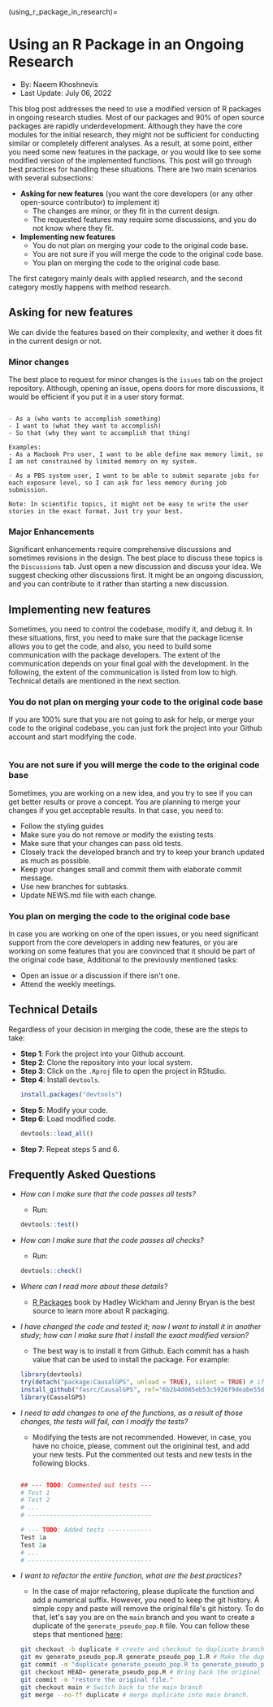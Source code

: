 (using_r_package_in_research)=
# Using an R Package in an Ongoing Research 

- By: Naeem Khoshnevis 
- Last Update: July 06, 2022


This blog post addresses the need to use a modified version of R packages in ongoing research studies. Most of our packages and 90% of open source packages are rapidly underdevelopment. Although they have the core modules for the initial research, they might not be sufficient for conducting similar or completely different analyses. As a result, at some point, either you need some new features in the package, or you would like to see some modified version of the implemented functions. This post will go through best practices for handling these situations. There are two main scenarios with several subsections:

- **Asking for new features** (you want the core developers (or any other open-source contributor) to implement it)
  - The changes are minor, or they fit in the current design.
  - The requested features may require some discussions, and you do not know where they fit. 
- **Implementing new features**
  - You do not plan on merging your code to the original code base.
  - You are not sure if you will merge the code to the original code base.
  - You plan on merging the code to the original code base.

The first category mainly deals with applied research, and the second category mostly happens with method research. 

## Asking for new features

We can divide the features based on their complexity, and wether it does fit in the current design or not.

### Minor changes

The best place to request for minor changes is the `issues` tab on the project repository. Although, opening an issue, opens doors for more discussions, it would be efficient if you put it in a user story format. 

```{note} User stories helps the developers to understand the feature. Here is a template:

- As a (who wants to accomplish something)
- I want to (what they want to accomplish)
- So that (why they want to accomplish that thing)

Examples: 
- As a Macbook Pro user, I want to be able define max memory limit, so I am not constrained by limited memory on my system. 

- As a PBS system user, I want to be able to submit separate jobs for each exposure level, so I can ask for less memory during job submission.  

Note: In scientific topics, it might not be easy to write the user stories in the exact format. Just try your best. 
```

### Major Enhancements

Significant enhancements require comprehensive discussions and sometimes revisions in the design. The best place to discuss these topics is the `Discussions` tab. Just open a new discussion and discuss your idea. We suggest checking other discussions first. It might be an ongoing discussion, and you can contribute to it rather than starting a new discussion. 

## Implementing new features

Sometimes, you need to control the codebase, modify it, and debug it. In these situations, first, you need to make sure that the package license allows you to get the code, and also, you need to build some communication with the package developers. The extent of the communication depends on your final goal with the development. In the following, the extent of the communication is listed from low to high. Technical details are mentioned in the next section. 

### You do not plan on merging your code to the original code base

If you are 100% sure that you are not going to ask for help, or merge your code to the original codebase, you can just fork the project into your Github account and start modifying the code. 

```{warning} According to the GPLv3 license, on which most of our packages are based, you are obligated to share your code after modification, regardless of the status of merging the code to the original codebase. 
```

### You are not sure if you will merge the code to the original code base

Sometimes, you are working on a new idea, and you try to see if you can get better results or prove a concept. You are planning to merge your changes if you get acceptable results. In that case, you need to:

- Follow the styling guides 
- Make sure you do not remove or modify the existing tests. 
- Make sure that your changes can pass old tests. 
- Closely track the developed branch and try to keep your branch updated as much as possible. 
- Keep your changes small and commit them with elaborate commit message. 
- Use new branches for subtasks. 
- Update NEWS.md file with each change.


### You plan on merging the code to the original code base

In case you are working on one of the open issues, or you need significant support from the core developers in adding new features, or you are working on some features that you are convinced that it should be part of the original code base, Additional to the previously mentioned tasks:

- Open an issue or a discussion if there isn't one.
- Attend the weekly meetings. 

## Technical Details

Regardless of your decision in merging the code, these are the steps to take:

- **Step 1**: Fork the project into your Github account.
- **Step 2**: Clone the repository into your local system.
- **Step 3**: Click on the `.Rproj` file to open the project in RStudio.
- **Step 4**: Install `devtools`.
  ```r
  install.packages("devtools")
  ```
- **Step 5**: Modify your code. 
- **Step 6**: Load modified code. 
  ```r
  devtools::load_all()
  ```
- **Step 7**: Repeat steps 5 and 6. 

## Frequently Asked Questions

- *How can I make sure that the code passes all tests?*

  - Run:
  ```r
  devtools::test()
  ```

- *How can I make sure that the code passes all checks?* 

  - Run:
  ```r
  devtools::check()
  ```

- *Where can I read more about these details?*

  - [R Packages](https://r-pkgs.org/) book by Hadley Wickham and Jenny Bryan is the best source to learn more about R packaging. 

- *I have changed the code and tested it; now I want to install it in another study; how can I make sure that I install the exact modified version?*

  - The best way is to install it from Github. Each commit has a hash value that can be used to install the package. For example:

  ```r
  library(devtools)
  try(detach("package:CausalGPS", unload = TRUE), silent = TRUE) # if already you have the package, detach and unload it, to have a new install. 
  install_github("fasrc/CausalGPS", ref="6b2b4d085eb53c5926f9deabe55da7d35c3b10aa")
  library(CausalGPS)
  ```

- *I need to add changes to one of the functions, as a result of those changes, the tests will fail, can I modify the tests?*

  - Modifying the tests are not recommended. However, in case, you have no choice, please, comment out the origininal test, and add your new tests. Put the commented out tests and new tests in the following blocks. 

  ```r

  ## --- TODO: Commented out tests ---
  # Test 1
  # Test 2
  # ...
  # ----------------------------------

  # --- TODO: Added tests ------------
  Test 1a
  Test 2a
  # ...
  # ----------------------------------

  ``` 

- *I want to refactor the entire function, what are the best practices?*

  -  In the case of major refactoring, please duplicate the function and add a numerical suffix. However, you need to keep the git history. A simple copy and paste will remove the original file's git history. To do that, let's say you are on the `main` branch and you want to create a duplicate of the `generate_pseudo_pop.R` file. You can follow these steps that mentioned [here](https://stackoverflow.com/a/46484848/6246352):

  ```sh
  git checkout -b duplicate # create and checkout to duplicate branch
  git mv generate_pseudo_pop.R generate_pseudo_pop_1.R # Make the duplicate
  git commit -m "duplicate generate_pseudo_pop.R to generate_pseudo_pop_1.R"
  git checkout HEAD~ generate_pseudo_pop.R # Bring back the original file.
  git commit -m "restore the original file."
  git checkout main # Switch back to the main branch
  git merge --no-ff duplicate # merge duplicate into main branch.
  ```
  

